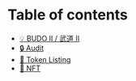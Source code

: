 # Table of contents

* [💡 BUDO II / 武道 II](README.md)
* [🔒 Audit](audit.md)
* [🚀 Token Listing](token-listing.md)
* [🤩 NFT](nft.md)
